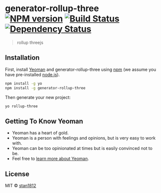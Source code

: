 # generator-rollup-three [![NPM version][npm-image]][npm-url] [![Build Status][travis-image]][travis-url] [![Dependency Status][daviddm-image]][daviddm-url]
> rollup threejs

## Installation

First, install [Yeoman](http://yeoman.io) and generator-rollup-three using [npm](https://www.npmjs.com/) (we assume you have pre-installed [node.js](https://nodejs.org/)).

```bash
npm install -g yo
npm install -g generator-rollup-three
```

Then generate your new project:

```bash
yo rollup-three
```

## Getting To Know Yeoman

 * Yeoman has a heart of gold.
 * Yeoman is a person with feelings and opinions, but is very easy to work with.
 * Yeoman can be too opinionated at times but is easily convinced not to be.
 * Feel free to [learn more about Yeoman](http://yeoman.io/).

## License

MIT © [stan1812](libx.top)


[npm-image]: https://badge.fury.io/js/generator-rollup-three.svg
[npm-url]: https://npmjs.org/package/generator-rollup-three
[travis-image]: https://travis-ci.org/Stan1812/generator-rollup-three.svg?branch=master
[travis-url]: https://travis-ci.org/Stan1812/generator-rollup-three
[daviddm-image]: https://david-dm.org/Stan1812/generator-rollup-three.svg?theme=shields.io
[daviddm-url]: https://david-dm.org/Stan1812/generator-rollup-three
